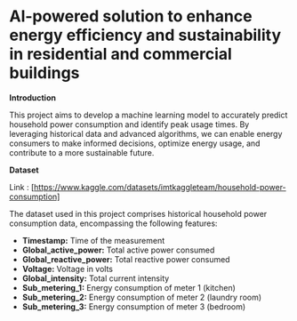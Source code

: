 # Al-powered solution to enhance energy efficiency and sustainability in residential and commercial buildings

**Introduction**

This project aims to develop a machine learning model to accurately predict household power consumption and identify peak usage times. By leveraging historical data and advanced algorithms, we can enable energy consumers to make informed decisions, optimize energy usage, and contribute to a more sustainable future.

**Dataset**

Link : [https://www.kaggle.com/datasets/imtkaggleteam/household-power-consumption]

The dataset used in this project comprises historical household power consumption data, encompassing the following features:

* **Timestamp:** Time of the measurement
* **Global_active_power:** Total active power consumed
* **Global_reactive_power:** Total reactive power consumed
* **Voltage:** Voltage in volts
* **Global_intensity:** Total current intensity
* **Sub_metering_1:** Energy consumption of meter 1 (kitchen)
* **Sub_metering_2:** Energy consumption of meter 2 (laundry room)
* **Sub_metering_3:** Energy consumption of meter 3 (bedroom)